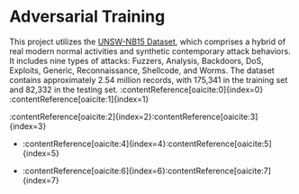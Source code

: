 # Adversarial Training

This project utilizes the [UNSW-NB15 Dataset](https://research.unsw.edu.au/projects/unsw-nb15-dataset), which comprises a hybrid of real modern normal activities and synthetic contemporary attack behaviors. It includes nine types of attacks: Fuzzers, Analysis, Backdoors, DoS, Exploits, Generic, Reconnaissance, Shellcode, and Worms. The dataset contains approximately 2.54 million records, with 175,341 in the training set and 82,332 in the testing set. :contentReference[oaicite:0]{index=0}&#8203;:contentReference[oaicite:1]{index=1}

:contentReference[oaicite:2]{index=2}&#8203;:contentReference[oaicite:3]{index=3}

- :contentReference[oaicite:4]{index=4}&#8203;:contentReference[oaicite:5]{index=5}

- :contentReference[oaicite:6]{index=6}&#8203;:contentReference[oaicite:7]{index=7}
